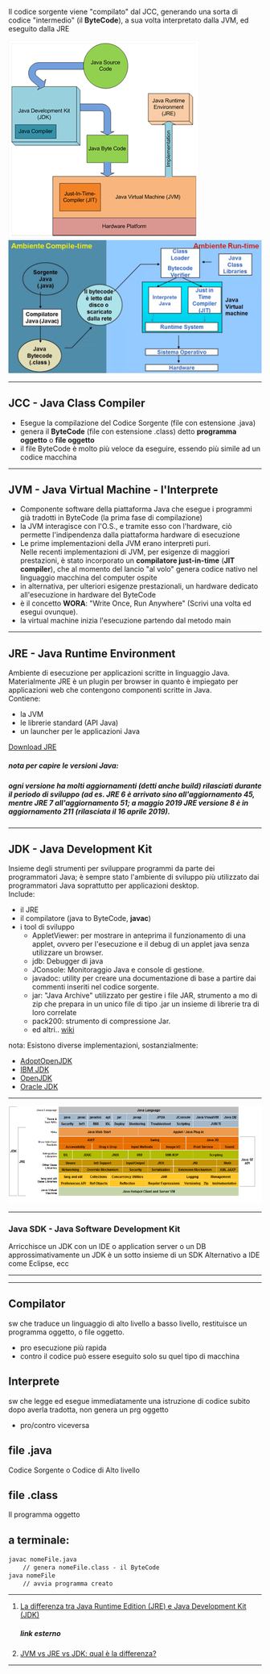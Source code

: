 Il codice sorgente viene "compilato" dal JCC, generando una sorta di codice "intermedio" (il **ByteCode**), a sua volta interpretato dalla JVM, ed eseguito dalla JRE

![processo di compilazione](../Concetti/asset/Processo_di_compilazione.png)
![Processo Camuso](../Concetti/asset/processo%20Camuso.png)

---
## JCC - Java Class Compiler
- Esegue la compilazione del Codice Sorgente (file con estensione .java)
- genera il **ByteCode** (file con estensione .class) detto **programma oggetto** o **file oggetto**
- il file ByteCode è molto più veloce da eseguire, essendo più simile ad un codice macchina

---
## JVM - Java Virtual Machine - l'Interprete
- Componente software della piattaforma Java che esegue i programmi già tradotti in ByteCode (la prima fase di compilazione)
- la JVM interagisce con l'O.S., e tramite esso con l'hardware, ciò permette l'indipendenza dalla piattaforma hardware di esecuzione
- Le prime implementazioni della JVM erano interpreti puri.  
    Nelle recenti implementazioni di JVM, per esigenze di maggiori prestazioni, è stato incorporato un **compilatore just-in-time** (**JIT compiler**), che al momento del lancio "al volo" genera codice nativo nel linguaggio macchina del computer ospite
- in alternativa, per ulteriori esigenze prestazionali, un hardware dedicato all'esecuzione in hardware del ByteCode
- è il concetto **WORA**: "Write Once, Run Anywhere" (Scrivi una volta ed esegui ovunque).  
- la virtual machine inizia l'esecuzione partendo dal metodo main

---
## JRE - Java Runtime Environment
Ambiente di esecuzione per applicazioni scritte in linguaggio Java.  
Materialmente JRE è un plugin per browser in quanto è impiegato per applicazioni web che contengono componenti scritte in Java.  
Contiene:
- la JVM
- le librerie standard (API Java)
- un launcher per le applicazioni Java

[Download JRE](https://www.java.com/it/download/manual.jsp)

##### nota per capire le versioni Java:  
##### ogni versione ha molti aggiornamenti (detti anche build) rilasciati durante il periodo di sviluppo (ad es. JRE 6 è arrivato sino all'aggiornamento 45, mentre JRE 7 all'aggiornamento 51; a maggio 2019 JRE versione 8 è in aggiornamento 211 (rilasciata il 16 aprile 2019).

---
## JDK - Java Development Kit
Insieme degli strumenti per sviluppare programmi da parte dei programmatori Java; è sempre stato l'ambiente di sviluppo più utilizzato dai programmatori Java soprattutto per applicazioni desktop.  
Include:
- il JRE
- il compilatore (java to ByteCode, **javac**)
- i tool di sviluppo
    - AppletViewer: per mostrare in anteprima il funzionamento di una applet, ovvero per l'esecuzione e il debug di un applet java senza utilizzare un browser.
    - jdb: Debugger di java
    - JConsole: Monitoraggio Java e console di gestione.
    - javadoc: utility per creare una documentazione di base a partire dai commenti inseriti nel codice sorgente.
    - jar: "Java Archive" utilizzato per gestire i file JAR, strumento a mo di zip che prepara in un unico file di tipo .jar un insieme di librerie tra di loro correlate
    - pack200: strumento di compressione Jar.
    - ed altri.. [wiki](https://it.wikipedia.org/wiki/Java_Development_Kit)

nota: Esistono diverse implementazioni, sostanzialmente:
- [AdoptOpenJDK](https://adoptopenjdk.net/)
- [IBM JDK](https://www.ibm.com/support/pages/java-sdk/)
- [OpenJDK](https://openjdk.org/)
- [Oracle JDK](https://www.oracle.com/java/technologies/downloads/)

---
![jrejdk](../Concetti/asset/jrejdk.png)

---
### Java SDK - Java Software Development Kit  
Arricchisce un JDK con un IDE o application server o un DB  
approssimativamente un JDK è un sotto insieme di un SDK
Alternativo a IDE come Eclipse, ecc

---
---
## Compilator
sw che traduce un linguaggio di alto livello a basso livello, restituisce un programma oggetto, o file oggetto.
- pro esecuzione più rapida
- contro il codice può essere eseguito solo su quel tipo di macchina
## Interprete
sw che legge ed esegue immediatamente una istruzione di codice subito dopo averla tradotta, non genera un prg oggetto
- pro/contro viceversa 

## file .java
Codice Sorgente o Codice di Alto livello

## file .class
Il programma oggetto

## a terminale:
    javac nomeFile.java
        // genera nomeFile.class - il ByteCode
    java nomeFile
        // avvia programma creato


---
1. [La differenza tra Java Runtime Edition (JRE) e Java Development Kit (JDK)](https://www.appuntisoftware.it/la-differenza-tra-java-runtime-edition-jre-e-java-development-kit-jdk/) 
    ##### link esterno
3. [JVM vs JRE vs JDK: qual è la differenza?](https://www.ibm.com/cloud/blog/jvm-vs-jre-vs-jdk)

---